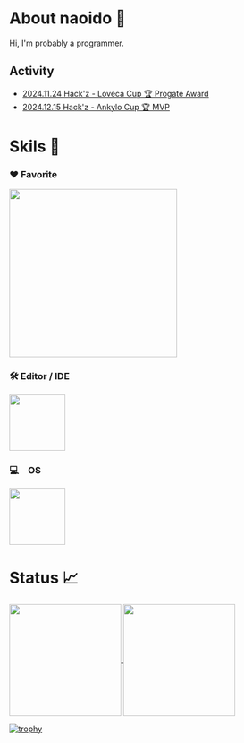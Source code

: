 # About naoido 👀
Hi, I'm probably a programmer.

## Activity
- [2024.11.24 Hack'z - Loveca Cup 🏆 Progate Award](https://topaz.dev/projects/575f49eb3bc26cf370b1)
- [2024.12.15 Hack'z - Ankylo Cup 🏆 MVP](https://topaz.dev/projects/a939290be6545eff5895)

# Skils 👻
<h3>❤️ Favorite</h3>
<a herf="https://skillicons.dev">
    <img height=300 src="https://skillicons.dev/icons?i=java,kotlin,go,typescript,k8s,python,flutter,dart,lua,terraform,aws,cloudflare,git,github,figma,grafana,ansible&perline=6&theme=light">
</a>

<h3>🛠️ Editor / IDE</h3>
<a href="https://skillicons.dev">
    <img height=100 src="https://skillicons.dev/icons?i=idea,vscode,eclipse&theme=light">
</a>
<h3>💻　OS</h3>
<a href="https://skillicons.dev">
    <img height=100 src="https://skillicons.dev/icons?i=linux,apple,windows,raspberrypi&theme=dark">
</a>

# Status 📈
<a href="https://github.com/naoido">
    <p>
        <img height=200 align="center" src="https://git-hub-readme-stats.vercel.app/api?username=naoido&show_icons=true&count_private=true"/>
        <img height=200 align="center" src="https://github-readme-stats.vercel.app/api/top-langs/?username=naoido&show_icons=true&count_private=true&hide=css,html,vue,scss,ejs&langs_count=6"/>
    </p>
</a>

[![trophy](https://github-profile-trophy.vercel.app/?username=naoido)](https://github.com/ryo-ma/github-profile-trophy)
